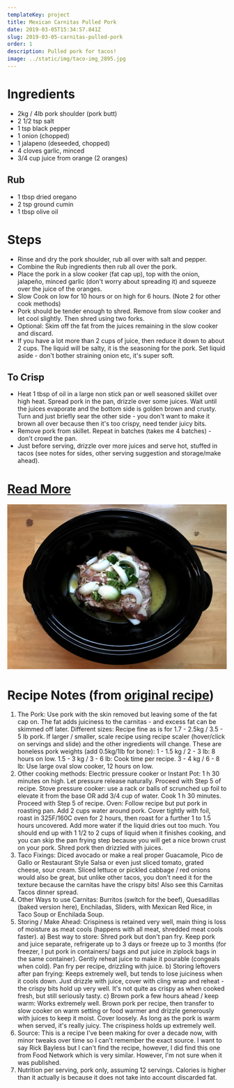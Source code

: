 ```yaml
---
templateKey: project
title: Mexican Carnitas Pulled Pork
date: 2019-03-05T15:34:57.841Z
slug: 2019-03-05-carnitas-pulled-pork
order: 1
description: Pulled pork for tacos!
image: ../static/img/taco-img_2895.jpg
---
```


# Ingredients

- 2kg / 4lb pork shoulder (pork butt)
- 2 1/2 tsp salt
- 1 tsp black pepper
- 1 onion (chopped)
- 1 jalapeno (deseeded, chopped)
- 4 cloves garlic, minced
- 3/4 cup juice from orange (2 oranges)

## Rub

- 1 tbsp dried oregano
- 2 tsp ground cumin
- 1 tbsp olive oil

# Steps

- Rinse and dry the pork shoulder, rub all over with salt and pepper.
- Combine the Rub ingredients then rub all over the pork.
- Place the pork in a slow cooker (fat cap up), top with the onion, jalapeño, minced garlic (don't worry about spreading it) and squeeze over the juice of the oranges.
- Slow Cook on low for 10 hours or on high for 6 hours. (Note 2 for other cook methods)
- Pork should be tender enough to shred. Remove from slow cooker and let cool slightly. Then shred using two forks.
- Optional: Skim off the fat from the juices remaining in the slow cooker and discard.
- If you have a lot more than 2 cups of juice, then reduce it down to about 2 cups. The liquid will be salty, it is the seasoning for the pork. Set liquid aside - don't bother straining onion etc, it's super soft.

## To Crisp

- Heat 1 tbsp of oil in a large non stick pan or well seasoned skillet over high heat. Spread pork in the pan, drizzle over some juices. Wait until the juices evaporate and the bottom side is golden brown and crusty. Turn and just briefly sear the other side - you don't want to make it brown all over because then it's too crispy, need tender juicy bits.
- Remove pork from skillet. Repeat in batches (takes me 4 batches) - don't crowd the pan.
- Just before serving, drizzle over more juices and serve hot, stuffed in tacos (see notes for sides, other serving suggestion and storage/make ahead).

# [Read More](https://www.recipetineats.com/pork-carnitas-mexican-slow-cooker-pulled-pork/)

![](/img/taco-img_2891.jpg)

# Recipe Notes (from [original recipe](https://www.recipetineats.com/pork-carnitas-mexican-slow-cooker-pulled-pork/))

1. The Pork: Use pork with the skin removed but leaving some of the fat cap on. The fat adds juiciness to the carnitas - and excess fat can be skimmed off later.
   Different sizes: Recipe fine as is for 1.7 - 2.5kg / 3.5 - 5 lb pork. If larger / smaller, scale recipe using recipe scaler (hover/click on servings and slide) and the other ingredients will change. These are boneless pork weights (add 0.5kg/1lb for bone):
   1 - 1.5 kg / 2 - 3 lb: 8 hours on low.
   1.5 - 3 kg / 3 - 6 lb: Cook time per recipe.
   3 - 4 kg / 6 - 8 lb: Use large oval slow cooker, 12 hours on low.
2. Other cooking methods:
   Electric pressure cooker or Instant Pot: 1 h 30 minutes on high. Let pressure release naturally. Proceed with Step 5 of recipe.
   Stove pressure cooker: use a rack or balls of scrunched up foil to elevate it from the base OR add 3/4 cup of water. Cook 1 h 30 minutes. Proceed with Step 5 of recipe.
   Oven: Follow recipe but put pork in roasting pan. Add 2 cups water around pork. Cover tightly with foil, roast in 325F/160C oven for 2 hours, then roast for a further 1 to 1.5 hours uncovered. Add more water if the liquid dries out too much. You should end up with 1 1/2 to 2 cups of liquid when it finishes cooking, and you can skip the pan frying step because you will get a nice brown crust on your pork. Shred pork then drizzled with juices.
3. Taco Fixings: Diced avocado or make a real proper Guacamole, Pico de Gallo or Restaurant Style Salsa or even just sliced tomato, grated cheese, sour cream. Sliced lettuce or pickled cabbage / red onions would also be great, but unlike other tacos, you don't need it for the texture because the carnitas have the crispy bits! Also see this Carnitas Tacos dinner spread.
4. Other Ways to use Carnitas: Burritos (switch for the beef), Quesadillas (baked version here), Enchiladas, Sliders, with Mexican Red Rice, in Taco Soup or Enchilada Soup.
5. Storing / Make Ahead: Crispiness is retained very well, main thing is loss of moisture as meat cools (happens with all meat, shredded meat cools faster).
   a) Best way to store: Shred pork but don't pan fry. Keep pork and juice separate, refrigerate up to 3 days or freeze up to 3 months (for freezer, I put pork in containers/ bags and put juice in ziplock bags in the same container).
   Gently reheat juice to make it pourable (congeals when cold). Pan fry per recipe, drizzling with juice.
   b) Storing leftovers after pan frying: Keeps extremely well, but tends to lose juiciness when it cools down. Just drizzle with juice, cover with cling wrap and reheat - the crispy bits hold up very well. It's not quite as crispy as when cooked fresh, but still seriously tasty.
   c) Brown pork a few hours ahead / keep warm: Works extremely well. Brown pork per recipe, then transfer to slow cooker on warm setting or food warmer and drizzle generously with juices to keep it moist. Cover loosely. As long as the pork is warm when served, it's really juicy. The crispiness holds up extremely well.
6. Source: This is a recipe I've been making for over a decade now, with minor tweaks over time so I can't remember the exact source. I want to say Rick Bayless but I can't find the recipe, however, I did find this one from Food Network which is very similar. However, I'm not sure when it was published.
7. Nutrition per serving, pork only, assuming 12 servings. Calories is higher than it actually is because it does not take into account discarded fat.
